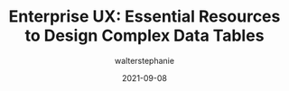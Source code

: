 ---
author: walterstephanie
date: 2021-09-08
tags:
  - user-experience
  - responsive-design
target_url: https://stephaniewalter.design/blog/essential-resources-design-complex-data-tables/
title: "Enterprise UX: Essential Resources to Design Complex Data Tables"
---